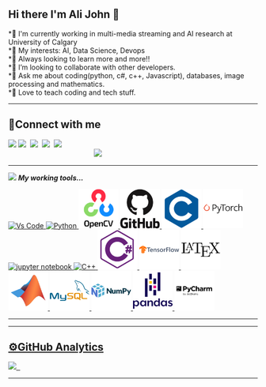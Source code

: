 ## Hi there I'm Ali John 👋
  
 *🔭 I'm currently working in multi-media streaming and AI research at University of Calgary  
 *🧮 My interests: AI, Data Science, Devops  
 *🌱 Always looking to learn more and more!!  
 *👯 I’m looking to collaborate with other developers.  
 *💬 Ask me about coding(python, c#, c++, Javascript), databases, image processing and mathematics.  
 *📣 Love to teach coding and tech stuff.  
   
 ---
     
 ## 🔗Connect with me  
  
<a href="https://www.google.com" ><img src="https://img.shields.io/badge/Gmail-D14836?style=for-the-badge&logo=gmail&logoColor=white"></a>
   <a href="https://www.linkedin.com/in/ali-john-naqvi-b736591a4/" ><img src="https://img.shields.io/badge/LinkedIn-0077B5?style=for-the-badge&logo=linkedin&logoColor=white"></a>&nbsp; 
   <a href="https://twitter.com/AliJohnNaqvi1?s=08" ><img src="https://img.shields.io/badge/Twitter-1DA1F2?style=for-the-badge&logo=twitter&logoColor=white"></a>&nbsp;
  <a href="https://www.youtube.com/channel/UCXLKxx_4LjNEy4UXn6AEFdw" ><img src="https://img.shields.io/youtube/channel/views/UCXLKxx_4LjNEy4UXn6AEFdw?style=for-the-badge"></a>&nbsp;
   <a href="https://www.linkedin.com/in/ali-john-naqvi-b736591a4/" ><img src="https://img.shields.io/badge/Quora-%23B92B27.svg?&style=for-the-badge&logo=Quora&logoColor=white"></a>  
   &nbsp;&nbsp;&nbsp;&nbsp;&nbsp;&nbsp;&nbsp;&nbsp;&nbsp;&nbsp;&nbsp;&nbsp;&nbsp;&nbsp;&nbsp;&nbsp;&nbsp;&nbsp;&nbsp;&nbsp;&nbsp;&nbsp;&nbsp;&nbsp;&nbsp;&nbsp;&nbsp;&nbsp;&nbsp;&nbsp;&nbsp;&nbsp;&nbsp;&nbsp;&nbsp;&nbsp;&nbsp;&nbsp;&nbsp;&nbsp;&nbsp;&nbsp;&nbsp; <img src="https://komarev.com/ghpvc/?username=ali-john&style=flat-square">

<!--
**ali-john/ali-john** is a ✨ _special_ ✨ repository because its `README.md` (this file) appears on your GitHub profile.

Here are some ideas to get you started:


-->

---
   
<img src="https://media.giphy.com/media/iY8CRBdQXODJSCERIr/giphy.gif" width="30" >&nbsp;***My working tools...***
<!-- Working Tools    -->

<a href="https://code.visualstudio.com/"> <img alt="Vs Code"      src="https://cdn.jsdelivr.net/gh/devicons/devicon/icons/vscode/vscode-original-wordmark.svg"     width="80">
<a  href="https://www.python.org/" ><img alt="Python" src="https://cdn.jsdelivr.net/gh/devicons/devicon/icons/python/python-original-wordmark.svg"  width="80">
<a href="https://opencv.org">   <img alt="OpenCV" src="https://github.com/devicons/devicon/blob/v2.15.1/icons/opencv/opencv-original-wordmark.svg"  width="80">
<a href="https://github.com/">   <img alt="Github" src="https://github.com/devicons/devicon/blob/v2.15.1/icons/github/github-original-wordmark.svg"  width="80">
<a href="https://en.wikipedia.org/wiki/C_(programming_language)">  <img alt="c" src="https://github.com/devicons/devicon/blob/v2.15.1/icons/c/c-plain.svg"  width="80">
<a href="https://pytorch.org">  <img alt="Pytorch" src="https://github.com/devicons/devicon/blob/v2.15.1/icons/pytorch/pytorch-original-wordmark.svg"  width="80">
<a href="https://jupyter.org/">   <img alt="jupyter notebook" src="https://cdn.jsdelivr.net/gh/devicons/devicon/icons/jupyter/jupyter-original-wordmark.svg" width="80">
<a href="https://en.wikipedia.org/wiki/C%2B%2B" >   <img alt="C++" src="https://cdn.jsdelivr.net/gh/devicons/devicon/icons/cplusplus/cplusplus-plain.svg"  width="80">
<a href="https://learn.microsoft.com/en-us/dotnet/csharp/" >   <img alt="C#" src="https://github.com/devicons/devicon/blob/v2.15.1/icons/csharp/csharp-line.svg"  width="80">
<a href="https://www.tensorflow.org" >   <img alt="TensorFlow" src="https://github.com/devicons/devicon/blob/v2.15.1/icons/tensorflow/tensorflow-original-wordmark.svg"  width="80">
<a href="https://www.latex-project.org" >   <img alt="Latex" src="https://github.com/devicons/devicon/blob/v2.15.1/icons/latex/latex-original.svg"  width="80">
<a href="https://www.mathworks.com/products/matlab.html" >   <img alt="Matlab" src="https://github.com/devicons/devicon/blob/v2.15.1/icons/matlab/matlab-original.svg"  width="80">
<a href="https://www.mysql.com" >   <img alt="MySQL" src="https://github.com/devicons/devicon/blob/v2.15.1/icons/mysql/mysql-original-wordmark.svg"  width="80">
<a href="https://numpy.org" >   <img alt="Numpy" src="https://github.com/devicons/devicon/blob/v2.15.1/icons/numpy/numpy-original-wordmark.svg"  width="80">
<a href="https://pandas.pydata.org" >   <img alt="Pandas" src="https://github.com/devicons/devicon/blob/v2.15.1/icons/pandas/pandas-original-wordmark.svg"  width="80">
<a href="https://www.jetbrains.com/pycharm/" >   <img alt="Pycharm" src="https://github.com/devicons/devicon/blob/v2.15.1/icons/pycharm/pycharm-original-wordmark.svg"  width="80">
 
---
  
---
## ⚙️GitHub Analytics
<img src="https://github-readme-stats.vercel.app/api?username=ali-john&&show_icons=true&theme=radical">&nbsp;&nbsp;


 ---




